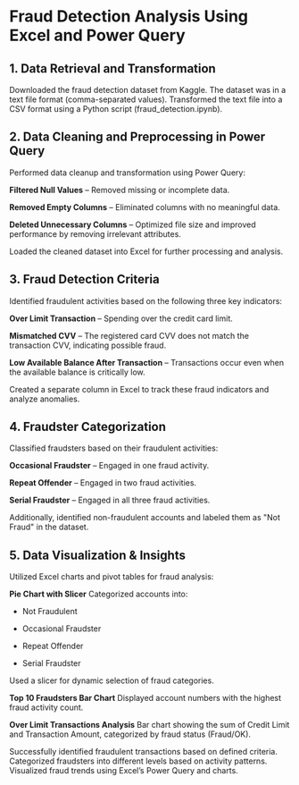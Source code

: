 # Fraud Detection Analysis Using Excel and Power Query

## 1. Data Retrieval and Transformation
Downloaded the fraud detection dataset from Kaggle. The dataset was in a text file format (comma-separated values).
Transformed the text file into a CSV format using a Python script (fraud_detection.ipynb).

## 2. Data Cleaning and Preprocessing in Power Query
Performed data cleanup and transformation using Power Query:

**Filtered Null Values** – Removed missing or incomplete data.

**Removed Empty Columns** – Eliminated columns with no meaningful data.

**Deleted Unnecessary Columns** – Optimized file size and improved performance by removing irrelevant attributes.

Loaded the cleaned dataset into Excel for further processing and analysis.

## 3. Fraud Detection Criteria
Identified fraudulent activities based on the following three key indicators:

**Over Limit Transaction** – Spending over the credit card limit.

**Mismatched CVV** – The registered card CVV does not match the transaction CVV, indicating possible fraud.

**Low Available Balance After Transaction** – Transactions occur even when the available balance is critically low.

Created a separate column in Excel to track these fraud indicators and analyze anomalies.

## 4. Fraudster Categorization
Classified fraudsters based on their fraudulent activities:

**Occasional Fraudster** – Engaged in one fraud activity.

**Repeat Offender** – Engaged in two fraud activities.

**Serial Fraudster** – Engaged in all three fraud activities.

Additionally, identified non-fraudulent accounts and labeled them as "Not Fraud" in the dataset.

## 5. Data Visualization & Insights
Utilized Excel charts and pivot tables for fraud analysis:

**Pie Chart with Slicer**
Categorized accounts into:

- Not Fraudulent

- Occasional Fraudster

- Repeat Offender

- Serial Fraudster

Used a slicer for dynamic selection of fraud categories.

**Top 10 Fraudsters Bar Chart**
Displayed account numbers with the highest fraud activity count.

**Over Limit Transactions Analysis**
Bar chart showing the sum of Credit Limit and Transaction Amount, categorized by fraud status (Fraud/OK).

Successfully identified fraudulent transactions based on defined criteria.
Categorized fraudsters into different levels based on activity patterns.
Visualized fraud trends using Excel’s Power Query and charts.
